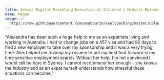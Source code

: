 ```yaml
---
title: Senior Digital Marketing Executive at Children's Medical Research Institute
name: Megan
image: >-
  https://raw.githubusercontent.com/asabourin/axelcoaching/master/uploads/megan%20engard%20linkedin.jpg
---
```

"Alexandra has been such a huge help to me as an expatriate living and working in Australia. I had to change jobs on a 457 visa and had 90 days to find a new employer to take over my sponsorship and it was a very trying time. Alex helped me revamp my resume to put my best foot forward in my time sensitive employment search. Without her help, I'm not convinced I would still be here in Sydney. I cannot recommend her enough - she knows the industry and as an expat herself understands how stressful these situations can become."

